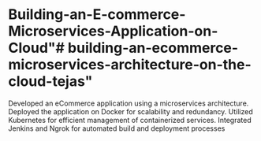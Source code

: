 # Building-an-E-commerce-Microservices-Application-on-Cloud"# building-an-ecommerce-microservices-architecture-on-the-cloud-tejas" 

Developed an eCommerce application using a microservices architecture. Deployed the application on Docker for
scalability and redundancy. Utilized Kubernetes for efficient management of containerized services. Integrated Jenkins
and Ngrok for automated build and deployment processes


